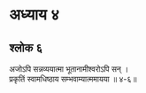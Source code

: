 # अध्याय ४

## श्लोक ६

अजोऽपि सन्नव्ययात्मा भूतानामीश्वरोऽपि सन् ।<br>प्रकृतिं स्वामधिष्ठाय सम्भवाम्यात्ममायया ॥ ४-६॥<br><br>

